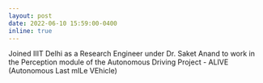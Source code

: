 ```yaml
---
layout: post
date: 2022-06-10 15:59:00-0400
inline: true
---
```


Joined IIIT Delhi as a Research Engineer under Dr. Saket Anand to work in the Perception module of the Autonomous Driving Project - ALIVE (Autonomous Last mILe VEhicle)
